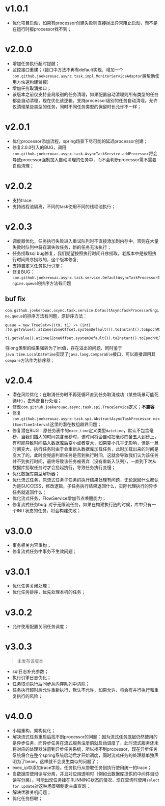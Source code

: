 # v1.0.1
- 优化项目启动，如果有processor创建失败则直接抛出异常阻止启动，而不是在运行时报processor找不到；

# v2.0.0
- 增加任务执行超时提醒；
- 监控接口重建；（接口中方法不再有default实现，增加一个`com.github.joekerouac.async.task.impl.MonitorServiceAdaptor`类帮助使用方快速构建监控）
- 增加任务取消接口；
- 该版本之前仅支持全局级别的任务清理，如果配置自动清理则所有类型的任务都会自动清理，现在优化该逻辑，支持processor级别的任务自动清理，允许仅清理某些类型的任务，同时不同任务类型的保留时长允许不一样；

# v2.0.1
- 优化processor添加流程，spring场景下尽可能的延迟processor创建；
- 修复2.0.0引入的BUG，调用`com.github.joekerouac.async.task.AsyncTaskService.addProcessor`将会导致processor强制加入自动清理的任务中，而不会判断processor需不需要自动清理；

# v2.0.2
- 支持trace
- 支持线程池隔离，不同的task使用不同的线程池执行；


# v2.0.3
- 调度器优化，任务执行失败进入重试队列时不直接添加到内存中，否则在大量失败时队列中将存满失败任务，新的任务无法执行；
- 任务捞取sql bug修复，我们期望按照执行时间升序捞取，老版本中是按照执行时间降序捞取的，这个版本修复;
- 支持自定义任务执行引擎；
- 修复BUG：`com.github.joekerouac.async.task.service.DefaultAsyncTaskProcessorEngine.queue`的排序方法有问题

## buf fix
`com.github.joekerouac.async.task.service.DefaultAsyncTaskProcessorEngine.queue`的排序方法有问题，原排序方法：

```
queue = new TreeSet<>((t0, t1) -> (int)(t0.getValue().atZone(ZoneOffset.systemDefault()).toInstant().toEpochMilli()
          - t1.getValue().atZone(ZoneOffset.systemDefault()).toInstant().toEpochMilli()));
```

将long类型的结果强转为了int值，存在溢出的问题，同时鉴于`java.time.LocalDateTime`实现了`java.lang.Comparable`接口，可以直接调用其`compare`方法作为排序器；

# v2.0.4
- 潜在风险优化：在取消任务时不再死循环直到任务取消成功（某些场景可能死循环），由外部自行处理；
- 修改`com.github.joekerouac.async.task.spi.TraceService`定义；**不兼容**
- 修复`com.github.joekerouac.async.task.spi.AbstractAsyncTaskProcessor.nextExecTimeInterval`这里的潜在数组越界问题；
- 修复潜在BUG：原任务表中的`exec_time`定义类型`datetime`，默认不包含毫秒，当我们插入的时间包含毫秒时，该时间将会自动把毫秒四舍五入到秒上，有可能导致时间插入数据库后变小或者变大，如果变小几乎无影响，但是一旦时间变大，执行任务时由于会重新从数据库加载任务，此时加载出来的时间是变大了的，此时会兜底判断任务是否到执行时间，这就会导致我们认为该任务并不到执行时间，最终导致该任务被丢弃（没有重新入队列），一直到下次从数据库捞取任务时才会捞起执行，导致任务执行变慢；
- 优化数据库类型解析器；
- 优化流式任务，原流式任务子任务的执行结果处理有问题，无论返回什么都认为是SUCCESS，修改逻辑，子任务执行结果返回什么，实际代理执行的异步任务就返回什么；
- 优化流式任务，FlowService增加节点唤醒能力；
- 修复流式任务bug: 对于无限流任务，如果在构建执行链的时候，库中只有一个INIT状态的任务，将会构建失败；

# v3.0.0
- 事务相关内容重构；
- 修复流式任务中事务不生效问题；

# v3.0.1
- 优化任务关闭处理；
- 优化任务排序，优先处理本机的任务；

# v3.0.2
- 允许使用配置关闭任务调度；

# v3.0.3
> 未发布该版本

- sql日志补充参数；
- 执行引擎日志优化；
- 任务取消执行后同步从内存队列中清除；
- 任务执行超时后允许重新执行，默认不允许，如果允许，将会有并行执行和重复执行的风险；

# v4.0.0
- 小幅重构，架构优化；
- 解决流式任务重启后找不到processor的问题：因为流式任务底层仍然使用的是异步任务，而异步任务在流式服务注册前就启动调度了，此时流式服务还未将对应的处理器注册到异步任务系统，所以找不到processor，现在异步任务系统将会在整个spring系统启动后才开始调度，同时流式任务的处理器单独声明为了bean，这样就不会发生类似的问题了；
- exec_ip中添加trace字段，任务执行从捞取任务到执行使用统一的trace；
- 当数据库使用读写分离，并且对应用透明时（例如云数据库提供的中间件自动读写分离），可能出现任务挂在RUNNING状态的情况，现在查询时使用`select for update`对这种场景强制走主库查询；
- 解决优雅关机问题；
- 优化任务捞取；

